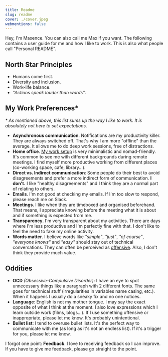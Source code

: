 ```yaml
---
title: Readme
slug: readme
cover: ./cover.jpeg
webmentions: false
---
```


Hey, I'm Maxence. You can also call me Max if you want. The following contains a user guide for me
and how I like to work. This is also what people call "Personal README".

## North Star Principles

- Humans come first.
- Diversity and inclusion.
- Work-life balance.
- _"Actions speak louder than words"_.

## My Work Preferences\*

_\* As mentioned above, this list sums up the way I like to work. It is absolutely not here to set
expectations._

- **Asynchronous communication**. Notifications are my productivity killer. They are always switched
  off. That's why I am more "offline" than the average. It allows me to do deep work sessions, free
  of distractions.
- **Home office**. [My work setup](/uses) is very minimalistic and nomad-friendly. It's common to
  see me with different backgrounds during remote meetings. I find myself more productive working
  from different places (co-working space, cafe, library...).
- **Direct vs. Indirect communication**: Some people do their best to avoid disagreements and prefer
  a more indirect form of communication. **I don't.** I like "healthy disagreements" and I think
  they are a normal part of relating to others.
- **Emails**. I'm not good at checking my emails. If I'm too slow to respond, please reach me on
  Slack.
- **Meetings**. I like when they are timeboxed and organised beforehand. That means, I appreciate
  knowing before the meeting what it is about and if something is expected from me.
- **Transparency**. I'm very transparent about my activities. There are days where I'm less
  productive and I'm perfectly fine with that. I don't like to feel the need to fake my online
  activity.
- **Words matter**. I believe words like _"simple"_, _"just"_, _"of course"_, _"everyone knows"_ and
  _"easy"_ should stay out of technical conversations. They can often be perceived as
  [offensive](https://css-tricks.com/words-avoid-educational-writing/). Also, I don't think they
  provide much value.

## Oddities

- **OCD** _(Obsessive-Compulsive Disorder)_: I have an eye to spot unnecessary things like a
  paragraph with 2 different fonts. The same goes for technical stuff (irregularities in variables
  name casing, etc.). When it happens I usually do a sneaky fix and no one notices.
- **Language**: English is not my mother tongue. I may say the exact opposite of what I think at the
  moment. I also love expressions which I learn outside work (films, blogs...). If I use something
  offensive or inappropriate, please let me know. It's probably unintentional.
- **Bullet list**: I tend to overuse bullet lists. It's the perfect way to communicate with me (as
  long as it's not an endless list). If it's a trigger for you, please let me know.

I forgot one point: **Feedback**. I love to receiving feedback so I can improve. If you have to give
me feedback, please go straight to the point.
